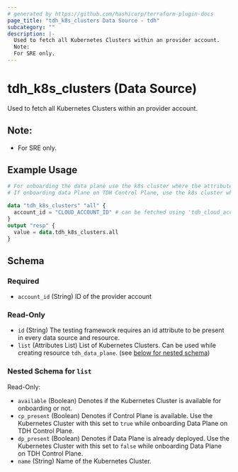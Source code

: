```yaml
---
# generated by https://github.com/hashicorp/terraform-plugin-docs
page_title: "tdh_k8s_clusters Data Source - tdh"
subcategory: ""
description: |-
  Used to fetch all Kubernetes Clusters within an provider account.
  Note:
  For SRE only.
---
```


# tdh_k8s_clusters (Data Source)

Used to fetch all Kubernetes Clusters within an provider account.
## Note:
- For SRE only.

## Example Usage

```terraform
# For onboarding the data plane use the k8s cluster where the attribute "available" is set to true
# If onboarding data Plane on TDH Control Plane, use the k8s cluster where the attribute "cp_present" is set to true and "dp_present" is set to false

data "tdh_k8s_clusters" "all" {
  account_id = "CLOUD_ACCOUNT_ID" # can be fetched using 'tdh_cloud_accounts" datasource
}
output "resp" {
  value = data.tdh_k8s_clusters.all
}
```

<!-- schema generated by tfplugindocs -->
## Schema

### Required

- `account_id` (String) ID of the provider account

### Read-Only

- `id` (String) The testing framework requires an id attribute to be present in every data source and resource.
- `list` (Attributes List) List of Kubernetes Clusters. Can be used while creating resource `tdh_data_plane`. (see [below for nested schema](#nestedatt--list))

<a id="nestedatt--list"></a>
### Nested Schema for `list`

Read-Only:

- `available` (Boolean) Denotes if the Kubernetes Cluster is available for onboarding or not.
- `cp_present` (Boolean) Denotes if Control Plane is available. Use the Kubernetes Cluster with this set to `true` while onboarding Data Plane on TDH Control Plane.
- `dp_present` (Boolean) Denotes if Data Plane is already deployed. Use the Kubernetes Cluster with this set to `false` while onboarding Data Plane on TDH Control Plane.
- `name` (String) Name of the Kubernetes Cluster.


